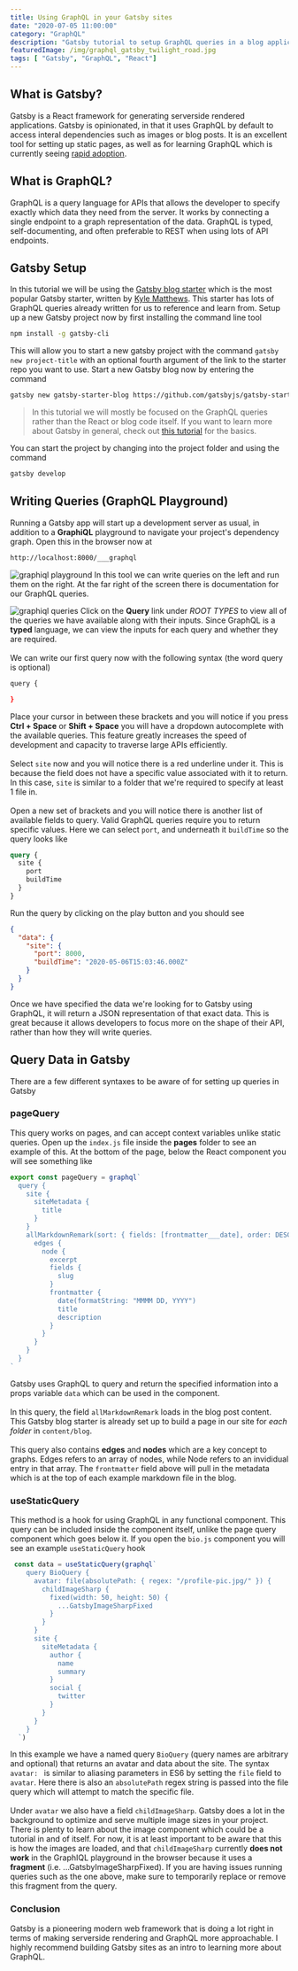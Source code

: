 ```yaml
---
title: Using GraphQL in your Gatsby sites
date: "2020-07-05 11:00:00"
category: "GraphQL"
description: "Gatsby tutorial to setup GraphQL queries in a blog application. Overview of graphql in Gatsby, page queries, and static queries."
featuredImage: /img/graphql_gatsby_twilight_road.jpg
tags: [ "Gatsby", "GraphQL", "React"]
---
```

## What is Gatsby?
Gatsby is a React framework for generating serverside rendered applications. Gatsby is opinionated, in that it uses GraphQL by default to access interal dependencies such as images or blog posts. It is an excellent tool for setting up static pages, as well as for learning GraphQL which is currently seeing [rapid adoption](https://2019.stateofjs.com/data-layer/graphql/).
&nbsp;
## What is GraphQL?
GraphQL is a query language for APIs that allows the developer to specify exactly which data they need from the server. It works by connecting a single endpoint to a graph representation of the data. GraphQL is typed, self-documenting, and often preferable to REST when using lots of API endpoints.

## Gatsby Setup
In this tutorial we will be using the [Gatsby blog starter](https://github.com/gatsbyjs/gatsby-starter-blog) which is the most popular Gatsby starter, written by [Kyle Matthews](https://twitter.com/kylemathews). This starter has lots of GraphQL queries already written for us to reference and learn from. Setup up a new Gatsby project now by first installing the command line tool
```bash
npm install -g gatsby-cli
```
This will allow you to start a new gatsby project with the command `gatsby new project-title` with an optional fourth argument of the link to the starter repo you want to use. Start a new Gatsby blog now by entering the command
```bash
gatsby new gatsby-starter-blog https://github.com/gatsbyjs/gatsby-starter-blog
```
> In this tutorial we will mostly be focused on the GraphQL queries rather than the React or blog code itself. If you want to learn more about Gatsby in general, check out [this tutorial](https://www.code-boost.com/gatsby-basics/) for the basics.

You can start the project by changing into the project folder and using the command
```bash
gatsby develop
```

## Writing Queries (GraphQL Playground)
Running a Gatsby app will start up a development server as usual, in addition to a **GraphiQL** playground to navigate your project's dependency graph. Open this in the browser now at
```bash
http://localhost:8000/___graphql
```
![graphiql playground](./graphiql.jpg)
In this tool we can write queries on the left and run them on the right. At the far right of the screen there is documentation for our GraphQL queries. 

![graphiql queries](./queries.jpg)
Click on the **Query** link under *ROOT TYPES* to view all of the queries we have available along with their inputs. Since GraphQL is a **typed** language, we can view the inputs for each query and whether they are required.  
&nbsp;  
We can write our first query now with the following syntax (the word query is optional)
```bash
query {

}
```
Place your cursor in between these brackets and you will notice if you press **Ctrl + Space** or **Shift + Space** you will have a dropdown autocomplete with the available queries. This feature greatly increases the speed of development and capacity to traverse large APIs efficiently.  
&nbsp;  
Select `site` now and you will notice there is a red underline under it. This is because the field does not have a specific value associated with it to return. In this case, `site` is similar to a folder that we're required to specify at least 1 file in.   
&nbsp;  
Open a new set of brackets and you will notice there is another list of available fields to query. Valid GraphQL queries require you to return specific values. Here we can select `port`, and underneath it `buildTime` so the query looks like
```graphql
query {
  site {
    port
    buildTime
  }
}
```
Run the query by clicking on the play button and you should see 
```json
{
  "data": {
    "site": {
      "port": 8000,
      "buildTime": "2020-05-06T15:03:46.000Z"
    }
  }
}
```
Once we have specified the data we're looking for to Gatsby using GraphQL, it will return a JSON representation of that exact data. This is great because it allows developers to focus more on the shape of their API, rather than how they will write queries.

## Query Data in Gatsby
There are a few different syntaxes to be aware of for setting up queries in Gatsby
### pageQuery
This query works on pages, and can accept context variables unlike static queries. Open up the `index.js` file inside the **pages** folder to see an example of this. At the bottom of the page, below the React component you will see something like

```jsx
export const pageQuery = graphql`
  query {
    site {
      siteMetadata {
        title
      }
    }
    allMarkdownRemark(sort: { fields: [frontmatter___date], order: DESC }) {
      edges {
        node {
          excerpt
          fields {
            slug
          }
          frontmatter {
            date(formatString: "MMMM DD, YYYY")
            title
            description
          }
        }
      }
    }
  }
`
```

Gatsby uses GraphQL to query and return the specified information into a props variable `data` which can be used in the component.  
&nbsp;  
In this query, the field `allMarkdownRemark` loads in the blog post content. This Gatsby blog starter is already set up to build a page in our site for *each folder* in `content/blog`.   
&nbsp;  
This query also contains **edges** and **nodes** which are a key concept to graphs. Edges refers to an array of nodes, while Node refers to an invididual entry in that array. The `frontmatter` field above will pull in the metadata which is at the top of each example markdown file in the blog.

### useStaticQuery
This method is a hook for using GraphQL in any functional component. This query can be included inside the component itself, unlike the page query component which goes below it. If you open the `bio.js` component you will see an example `useStaticQuery` hook

```jsx
 const data = useStaticQuery(graphql`
    query BioQuery {
      avatar: file(absolutePath: { regex: "/profile-pic.jpg/" }) {
        childImageSharp {
          fixed(width: 50, height: 50) {
            ...GatsbyImageSharpFixed
          }
        }
      }
      site {
        siteMetadata {
          author {
            name
            summary
          }
          social {
            twitter
          }
        }
      }
    }
  `)
```

In this example we have a named query `BioQuery` (query names are arbitrary and optional) that returns an avatar and data about the site. The syntax `avatar: ` is similar to aliasing parameters in ES6 by setting the `file` field to `avatar`. Here there is also an `absolutePath` regex string is passed into the file query which will attempt to match the specific file.  
&nbsp;  
Under `avatar` we also have a field `childImageSharp`. Gatsby does a lot in the background to optimize and serve multiple image sizes in your project. There is plenty to learn about the image component which could be a tutorial in and of itself. For now, it is at least important to be aware that this is how the images are loaded, and that `childImageSharp` currently **does not work** in the GraphIQL playground in the browser because it uses a **fragment** (i.e. ...GatsbyImageSharpFixed). If you are having issues running queries such as the one above, make sure to temporarily replace or remove this fragment from the query. 

### Conclusion

Gatsby is a pioneering modern web framework that is doing a lot right in terms of making serverside rendering and GraphQL more approachable. I highly recommend building Gatsby sites as an intro to learning more about GraphQL. 